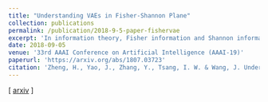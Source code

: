 ```yaml
---
title: "Understanding VAEs in Fisher-Shannon Plane"
collection: publications
permalink: /publication/2018-9-5-paper-fishervae
excerpt: 'In information theory, Fisher information and Shannon information (entropy) are respectively used to quantify the uncertainty associated with the distribution modeling and the uncertainty in specifying the outcome of given variables. These two quantities are complementary and are jointly applied to information behavior analysis in most cases. The uncertainty property in information asserts a fundamental trade-off between Fisher information and Shannon information, which enlightens us the relationship between the encoder and the decoder in variational auto-encoders (VAEs). In this paper, we investigate VAEs in the Fisher-Shannon plane, and demonstrate that the representation learning and the log-likelihood estimation are intrinsically related to these two information quantities. Through extensive qualitative and quantitative experiments, we provide with a better comprehension of VAEs in tasks such as high-resolution reconstruction, and representation learning in the perspective of Fisher information and Shannon information. We further propose a variant of VAEs, termed as Fisher auto-encoder (FAE), for practical needs to balance Fisher information and Shannon information. Our experimental results have demonstrated its promise in improving the reconstruction accuracy and avoiding the non-informative latent code as occurred in previous works.'
date: 2018-09-05
venue: '33rd AAAI Conference on Artificial Intelligence (AAAI-19)'
paperurl: 'https://arxiv.org/abs/1807.03723'
citation: 'Zheng, H., Yao, J., Zhang, Y., Tsang, I. W. & Wang, J. Understanding VAEs in Fisher-Shannon Plane. AAAI 2019.'
---
```



\[ [arxiv](https://arxiv.org/abs/1802.06677) \]
